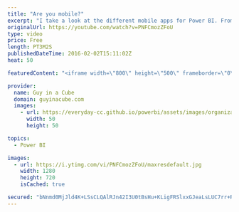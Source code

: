 ```yaml
---
title: "Are you mobile?"
excerpt: "I take a look at the different mobile apps for Power BI. From the iOS apps (for iPhone and iPad), to Android and the new Windows 10 Universal App.  You can also connect to an on-premises Reporting Services server to look at mobile reports.  Spud Trooper and Darth Potato are there to help!  SUBSCRIBE!"
originalUrl: https://youtube.com/watch?v=PNFCmozZFoU
type: video
price: Free
length: PT3M2S
publishedDateTime: 2016-02-02T15:11:02Z
heat: 50

featuredContent: "<iframe width=\"800\" height=\"500\" frameborder=\"0\" src=\"https://www.youtube.com/embed/PNFCmozZFoU\" allow=\"accelerometer; autoplay; encrypted-media; gyroscope; picture-in-picture\" allowfullscreen></iframe>"

provider:
  name: Guy in a Cube
  domain: guyinacube.com
  images:
    - url: https://everyday-cc.github.io/powerbi/assets/images/organizations/guyinacube.com-50x50.jpg
      width: 50
      height: 50

topics:
  - Power BI

images:
  - url: https://i.ytimg.com/vi/PNFCmozZFoU/maxresdefault.jpg
    width: 1280
    height: 720
    isCached: true

secured: "bNnmd0MjJld4K+LSsCLQAlRJn42I3U0tBsHu+KLigFRSlxxGJeaLsLUC7rr+RpkqLLbU1TufQWMZWC681DOLTTOG6hf/fJQGkAlSDYIdY3pJhLYFS8LX9CQ3UnqyNWN5DQ5ci5cK/E34gOEN0dy768yYeCZV9kvn/k3Y13bVwuE0GPug9O1+nnnx7Z7RN88st3Kuvvp7252Xjk0th1Ex8Z0nlPlHbb1DfFt8wHAHzPzNu4xsPaAmBGPT6z8sWtQp+SbCyHySzRL8HTKMt9oONHF9UPjGmlazmJ7Fo0aPXeOgJDtBAH36GBLQAgSfdN+eEXEn91gMOZfEPKHc4jO1hp2JIAY+zQwVC+diQQ46C3htloZcCqbUdk+vBgDTuFB44bJ07ImK6ZU2/QOHNhuUmpEwpw6t4i7+4flVyuycps8=;tNSTiOdY0LQQzPCl5fMYDQ=="
---
```



